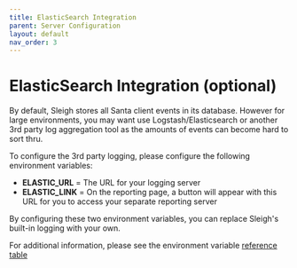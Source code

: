 ```yaml
---
title: ElasticSearch Integration
parent: Server Configuration
layout: default
nav_order: 3
---
```


# ElasticSearch Integration (optional)
By default, Sleigh stores all Santa client events in its database.  However for large environments, you may want use Logstash/Elasticsearch or another 3rd party log aggregation tool as the amounts of events can become hard to sort thru.  

To configure the 3rd party logging, please configure the following environment variables:
- **ELASTIC_URL** = The URL for your logging server
- **ELASTIC_LINK** = On the reporting page, a button will appear with this URL for you to access your separate reporting server

By configuring these two environment variables, you can replace Sleigh's built-in logging with your own.

For additional information, please see the environment variable [reference table](/docs/deployment/reference.html)
